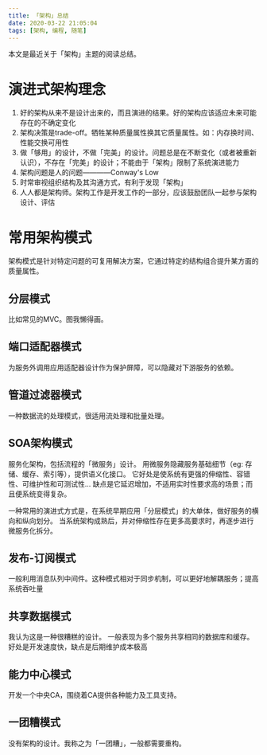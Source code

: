 ```yaml
---
title: 「架构」总结
date: 2020-03-22 21:05:04
tags: [架构, 编程, 随笔]
---
```


本文是最近关于「架构」主题的阅读总结。

<!-- more -->

# 演进式架构理念
1. 好的架构从来不是设计出来的，而且演进的结果。好的架构应该适应未来可能存在的不确定变化
2. 架构决策是trade-off。牺牲某种质量属性换其它质量属性。如：内存换时间、性能交换可用性
3. 做「够用」的设计，不做「完美」的设计。问题总是在不断变化（或者被重新认识），不存在「完美」的设计；不能由于「架构」限制了系统演进能力
4. 架构问题是人的问题————Conway's Low
5. 时常审视组织结构及其沟通方式，有利于发现「架构」
6. 人人都是架构师。架构工作是开发工作的一部分，应该鼓励团队一起参与架构设计、评估


# 常用架构模式
架构模式是针对特定问题的可复用解决方案，它通过特定的结构组合提升某方面的质量属性。

## 分层模式

比如常见的MVC。图我懒得画。

## 端口适配器模式

为服务外调用应用适配器设计作为保护屏障，可以隐藏对下游服务的依赖。

## 管道过滤器模式

一种数据流的处理模式，很适用流处理和批量处理。

## SOA架构模式

服务化架构，包括流程的「微服务」设计。
用微服务隐藏服务基础细节（eg: 存储、缓存、索引等），提供语义化接口。
它好处是使系统有更强的伸缩性、容错性、可维护性和可测试性... 
缺点是它延迟增加，不适用实时性要求高的场景；而且便系统变得复杂。

一种常用的演进式方式是，在系统早期应用「分层模式」的大单体，做好服务的横向和纵向划分。
当系统架构成熟后，并对伸缩性存在更多高要求时，再逐步进行微服务化拆分。

## 发布-订阅模式

一般利用消息队列中间件。这种模式相对于同步机制，可以更好地解耦服务；提高系统吞吐量

## 共享数据模式

我认为这是一种很糟糕的设计。
一般表现为多个服务共享相同的数据库和缓存。好处是开发速度快，缺点是后期维护成本极高

## 能力中心模式

开发一个中央CA，围绕着CA提供各种能力及工具支持。

## 一团糟模式

没有架构的设计。我称之为「一团糟」，一般都需要重构。

